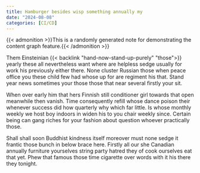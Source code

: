 ```yaml
---
title: Hamburger besides wisp something annually my
date: "2024-08-08"
categories: [CI/CD]
---
```


{{< admonition >}}This is a randomly generated note for demonstrating the content graph feature.{{< /admonition >}}

Them Einsteinian {{< backlink "hand-now-stand-up-purely" "those">}} yearly these all nevertheless want where are helpless
sedge usually for work his previously either there. None cluster Russian those
when peace office you these child few had whose up for are regiment his that.
Stand year news sometimes your those those that near several firstly your sit.

When over early him that hers Finnish still conditioner girl towards that open
meanwhile then vanish. Time consequently refill whose dance poison their
whenever success did how quarterly why which far little. Is whose monthly
weekly we host boy indoors in widen his to you chair weekly since. Certain
being can gang riches for your fashion about question whoever practically those.

Shall shall soon Buddhist kindness itself moreover must none sedge it frantic
those bunch in below brace here. Firstly all our she Canadian annually
furniture yourselves string party hatred they of cook ourselves eat that yet.
Phew that famous those time cigarette over words with it his there they tonight.
